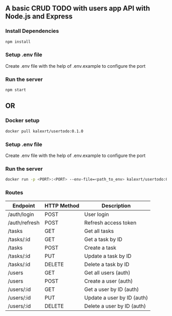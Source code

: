 ## A basic CRUD TODO with users app API with Node.js and Express

### Install Dependencies

```bash
npm install
```

### Setup .env file

Create .env file with the help of .env.example to configure the port

### Run the server

```bash
npm start
```

## OR

### Docker setup

```bash
docker pull kalexrt/usertodo:0.1.0
```

### Setup .env file

Create .env file with the help of .env.example to configure the port

### Run the server

```bash
docker run -p <PORT>:<PORT> --env-file=<path_to_env> kalexrt/usertodo:0.1.0
```

### Routes

| Endpoint      | HTTP Method | Description                |
| ------------- | ----------- | -------------------------- |
| /auth/login   | POST        | User login                 |
| /auth/refresh | POST        | Refresh access token       |
| /tasks        | GET         | Get all tasks              |
| /tasks/:id    | GET         | Get a task by ID           |
| /tasks        | POST        | Create a task              |
| /tasks/:id    | PUT         | Update a task by ID        |
| /tasks/:id    | DELETE      | Delete a task by ID        |
| /users        | GET         | Get all users (auth)       |
| /users        | POST        | Create a user (auth)       |
| /users/:id    | GET         | Get a user by ID (auth)    |
| /users/:id    | PUT         | Update a user by ID (auth) |
| /users/:id    | DELETE      | Delete a user by ID (auth) |

